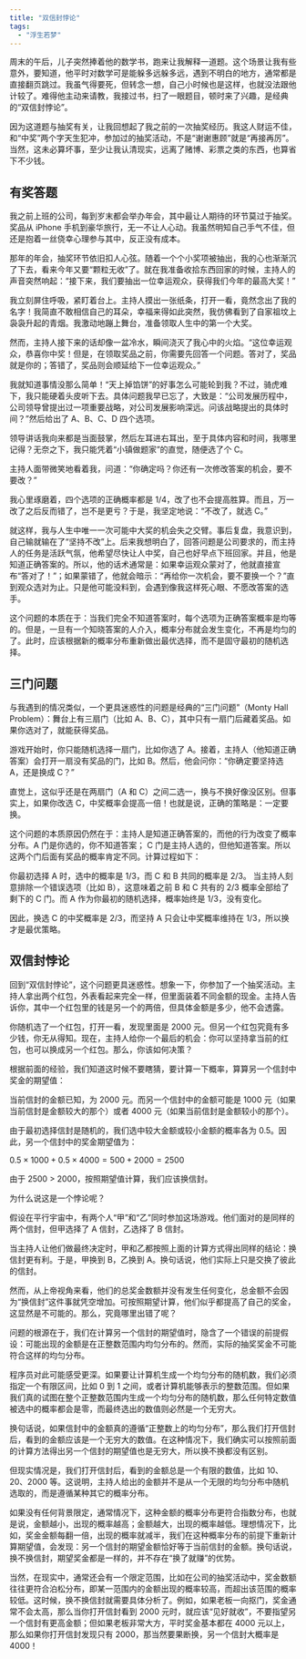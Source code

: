 ```yaml
---
title: "双信封悖论"
tags: 
  - "浮生若梦"
---
```


周末的午后，儿子突然捧着他的数学书，跑来让我解释一道题。这个场景让我有些意外，要知道，他平时对数学可是能躲多远躲多远，遇到不明白的地方，通常都是直接翻页跳过。我虽气得要死，但转念一想，自己小时候也是这样，也就没法跟他计较了。难得他主动来请教，我接过书，扫了一眼题目，顿时来了兴趣，是经典的“双信封悖论”。

因为这道题与抽奖有关，让我回想起了我之前的一次抽奖经历。我这人财运不佳，和“中奖”两个字天生犯冲，参加过的抽奖活动，不是“谢谢惠顾”就是“再接再厉”。当然，这未必算坏事，至少让我认清现实，远离了赌博、彩票之类的东西，也算省下不少钱。

## 有奖答题

我之前上班的公司，每到岁末都会举办年会，其中最让人期待的环节莫过于抽奖。奖品从 iPhone 手机到豪华旅行，无一不让人心动。我虽然明知自己手气不佳，但还是抱着一丝侥幸心理参与其中，反正没有成本。

那年的年会，抽奖环节依旧扣人心弦。随着一个个小奖项被抽出，我的心也渐渐沉了下去，看来今年又要“颗粒无收”了。就在我准备收拾东西回家的时候，主持人的声音突然响起：“接下来，我们要抽出一位幸运观众，获得我们今年的最高大奖！”

我立刻屏住呼吸，紧盯着台上。主持人摸出一张纸条，打开一看，竟然念出了我的名字！我简直不敢相信自己的耳朵，幸福来得如此突然，我仿佛看到了自家祖坟上袅袅升起的青烟。我激动地蹦上舞台，准备领取人生中的第一个大奖。

然而，主持人接下来的话却像一盆冷水，瞬间浇灭了我心中的火焰。“这位幸运观众，恭喜你中奖！但是，在领取奖品之前，你需要先回答一个问题。答对了，奖品就是你的；答错了，奖品则会顺延给下一位幸运观众。”

我就知道事情没那么简单！“天上掉馅饼”的好事怎么可能轮到我？不过，骑虎难下，我只能硬着头皮听下去。具体问题我早已忘了，大致是：“公司发展历程中，公司领导曾提出过一项重要战略，对公司发展影响深远。问该战略提出的具体时间？”然后给出了 A、B、C、D 四个选项。

领导讲话我向来都是当面鼓掌，然后左耳进右耳出，至于具体内容和时间，我哪里记得？无奈之下，我只能凭着“小镇做题家”的直觉，随便选了个 C。

主持人面带微笑地看着我，问道：“你确定吗？你还有一次修改答案的机会，要不要改？”

我心里琢磨着，四个选项的正确概率都是 1/4，改了也不会提高胜算。而且，万一改了之后反而错了，岂不是更亏？于是，我坚定地说：“不改了，就选 C。”

就这样，我与人生中唯一一次可能中大奖的机会失之交臂。事后复盘，我意识到，自己输就输在了“坚持不改”上。后来我想明白了，回答问题是公司要求的，而主持人的任务是活跃气氛，他希望尽快让人中奖，自己也好早点下班回家。并且，他是知道正确答案的。所以，他的话术通常是：如果幸运观众蒙对了，他就直接宣布“答对了！”；如果蒙错了，他就会暗示：“再给你一次机会，要不要换一个？”直到观众选对为止。只是他可能没料到，会遇到像我这样死心眼、不愿改答案的选手。

这个问题的本质在于：当我们完全不知道答案时，每个选项为正确答案概率是均等的。但是，一旦有一个知晓答案的人介入，概率分布就会发生变化，不再是均匀的了。此时，应该根据新的概率分布重新做出最优选择，而不是固守最初的随机选择。

## 三门问题

与我遇到的情况类似，一个更具迷惑性的问题是经典的“三门问题”（Monty Hall Problem）：舞台上有三扇门（比如 A、B、C），其中只有一扇门后藏着奖品。如果你选对了，就能获得奖品。

游戏开始时，你只能随机选择一扇门，比如你选了 A。接着，主持人（他知道正确答案）会打开一扇没有奖品的门，比如 B。然后，他会问你：“你确定要坚持选 A，还是换成 C？”

直觉上，这似乎还是在两扇门（A 和 C）之间二选一，换与不换好像没区别。但事实上，如果你改选 C，中奖概率会提高一倍！也就是说，正确的策略是：一定要换。

这个问题的本质原因仍然在于：主持人是知道正确答案的，而他的行为改变了概率分布。A 门是你选的，你不知道答案； C 门是主持人选的，但他知道答案。所以这两个门后面有奖品的概率肯定不同。计算过程如下：

你最初选择 A 时，选中的概率是 1/3，而 C 和 B 共同的概率是 2/3。 当主持人刻意排除一个错误选项（比如 B），这意味着之前 B 和 C 共有的 2/3 概率全部给了剩下的 C 门。而 A 作为你最初的随机选择，概率始终是 1/3，没有变化。

因此，换选 C 的中奖概率是 2/3，而坚持 A 只会让中奖概率维持在 1/3，所以换才是最优策略。

## 双信封悖论

回到“双信封悖论”，这个问题更具迷惑性。想象一下，你参加了一个抽奖活动。主持人拿出两个红包，外表看起来完全一样，但里面装着不同金额的现金。主持人告诉你，其中一个红包里的钱是另一个的两倍，但具体金额是多少，他不会透露。

你随机选了一个红包，打开一看，发现里面是 2000 元。但另一个红包究竟有多少钱，你无从得知。现在，主持人给你一个最后的机会：你可以坚持拿当前的红包，也可以换成另一个红包。那么，你该如何决策？

根据前面的经验，我们知道这时候不要瞎猜，要计算一下概率，算算另一个信封中奖金的期望值：

当前信封的金额已知，为 2000 元。而另一个信封中的金额可能是 1000 元（如果当前信封是金额较大的那个）或者 4000 元（如果当前信封是金额较小的那个）。

由于最初选择信封是随机的，我们选中较大金额或较小金额的概率各为 0.5。因此，另一个信封中的奖金期望值为：

$0.5 \times 1000 + 0.5 \times 4000 = 500 + 2000 = 2500$

由于 2500 > 2000，按照期望值计算，我们应该换信封。

为什么说这是一个悖论呢？

假设在平行宇宙中，有两个人“甲”和“乙”同时参加这场游戏。他们面对的是同样的两个信封，但甲选择了 A 信封，乙选择了 B 信封。

当主持人让他们做最终决定时，甲和乙都按照上面的计算方式得出同样的结论：换信封更有利。于是，甲换到 B，乙换到 A。换句话说，他们实际上只是交换了彼此的信封。

然而，从上帝视角来看，他们的总奖金数额并没有发生任何变化，总金额不会因为“换信封”这件事就凭空增加。可按照期望计算，他们似乎都提高了自己的奖金，这显然是不可能的。那么，究竟哪里出错了呢？

问题的根源在于，我们在计算另一个信封的期望值时，隐含了一个错误的前提假设：可能出现的金额是在正整数范围内均匀分布的。然而，实际的抽奖奖金不可能符合这样的均匀分布。

程序员对此可能感受更深。如果要让计算机生成一个均匀分布的随机数，我们必须指定一个有限区间，比如 0 到 1 之间，或者计算机能够表示的整数范围。但如果我们真的试图在整个正整数范围内生成一个均匀分布的随机数，那么任何特定数值被选中的概率都会是零，而最终选出的数值则必然是一个无穷大。

换句话说，如果信封中的金额真的遵循“正整数上的均匀分布”，那么我们打开信封后，看到的金额应该是一个无穷大的数值。在这种情况下，我们确实可以按照前面的计算方法得出另一个信封的期望值也是无穷大，所以换不换都没有区别。

但现实情况是，我们打开信封后，看到的金额总是一个有限的数值，比如 10、20、2000 等。这说明，主持人给出的金额并不是从一个无限的均匀分布中随机选取的，而是遵循某种其它的概率分布。

如果没有任何背景限定，通常情况下，这种金额的概率分布更符合指数分布，也就是说，金额越小，出现的概率越高；金额越大，出现的概率越低。理想情况下，比如，奖金金额每翻一倍，出现的概率就减半，我们在这种概率分布的前提下重新计算期望值，会发现：另一个信封的期望金额恰好等于当前信封的金额。换句话说，换不换信封，期望奖金都是一样的，并不存在“换了就赚”的优势。

当然，在现实中，通常还会有一个限定范围，比如在公司的抽奖活动中，奖金数额往往更符合泊松分布，即某一范围内的金额出现的概率较高，而超出该范围的概率较低。这时候，换不换信封就需要具体分析了。例如，如果老板一向抠门，奖金通常不会太高，那么当你打开信封看到 2000 元时，就应该“见好就收”，不要指望另一个信封有更高金额；但如果老板非常大方，平时奖金基本都在 4000 元以上，那么如果你打开信封发现只有 2000，那当然要果断换，另一个信封大概率是 4000！
